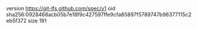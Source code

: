 version https://git-lfs.github.com/spec/v1
oid sha256:0928468acb05b7e18f9c427597ffe9cfa85897f5789747b96377115c2eb5f372
size 191
